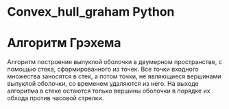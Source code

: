 # Convex_hull_graham Python
# Алгоритм Грэхема 
Aлгоритм построения выпуклой оболочки в двумерном пространстве, с помощью стека, сформированного из точек. Все точки входного множества заносятся в стек, а потом точки, не являющиеся вершинами выпуклой оболочки, со временем удаляются из него. На выходе алгоритма в стеке остаются только вершины оболочки в порядке их обхода против часовой стрелки.
